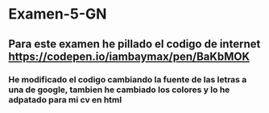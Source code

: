 # Examen-5-GN
## Para este examen he  pillado el codigo de internet  https://codepen.io/iambaymax/pen/BaKbMOK

### He modificado el codigo cambiando la fuente de las letras a una de google, tambien he cambiado los colores y lo he adpatado para mi cv en html
